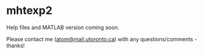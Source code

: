 # mhtexp2
Help files and MATLAB version coming soon.

Please contact me (atom@mail.utoronto.ca) with any questions/comments - thanks!
